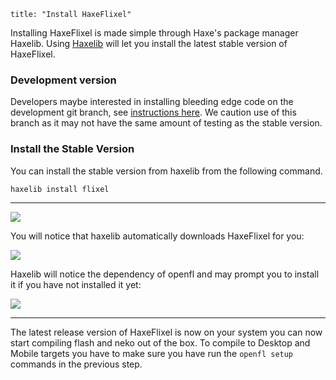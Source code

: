 ```
title: "Install HaxeFlixel"
```

Installing HaxeFlixel is made simple through Haxe's package manager Haxelib.
Using [Haxelib](http://haxe.org/doc/haxelib/using_haxelib) will let you install the latest stable version of HaxeFlixel.

### Development version

Developers maybe interested in installing bleeding edge code on the development git branch, see [instructions here](/documentation/install-development-flixel).
We caution use of this branch as it may not have the same amount of testing as the stable version.

### Install the Stable Version

You can install the stable version from haxelib from the following command.

```
haxelib install flixel
```

----

![](/images/install-flixel.jpg)

You will notice that haxelib automatically downloads HaxeFlixel for you:

![](/images/flixel-downloading.jpg)

Haxelib will notice the dependency of openfl and may prompt you to install it if you have not installed it yet:

![](/images/flixel-installed.jpg)


----

The latest release version of HaxeFlixel is now on your system you can now start compiling flash and neko out of the box.
To compile to Desktop and Mobile targets you have to make sure you have run the `openfl setup` commands in the previous step.